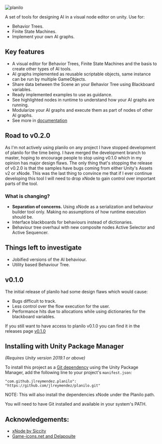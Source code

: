 ![planilo](https://user-images.githubusercontent.com/1077394/91163953-be4d8d80-e6a4-11ea-9f86-127a6374235d.png)

A set of tools for designing AI in a visual node editor on unity. Use for:
* Behavior Trees.
* Finite State Machines.
* Implement your own AI graphs.

## Key features
* A visual editor for Behavior Trees, Finite State Machines and the basis to create other types of AI tools.
* AI graphs implemented as reusable scriptable objects, same instance can be run by multiple GameObjects.
* Share data between the Scene an your Behavior Tree using Blackboard variables.
* Ready implemented examples to use as guidance.
* See highlighted nodes in runtime to understand how your AI graphs are running.
* Modularize your AI graphs and execute them as part of nodes of other AI graphs.
* See more in [documentation](https://github.com/jlreymendez/planilo/wiki)

## Road to v0.2.0
As I'm not actively using planilo on any project I have stopped development of planilo for the time being. 
I have merged the development branch to master, hoping to encourage people to stop using v0.1.0 which in my opinion has major design flaws.
The only thing that's stopping the release of v0.2.0 is that the samples have bugs coming from either Unity's Assets v2 or xNode. 
This was the last thing to convince me that if I ever continue developing this tool I will need to drop xNode to gain control over important parts 
of the tool.
 
### What is changing?
* **Separation of concerns.** Using xNode as a serialization and behaviour builder tool only. Making no assumptions of how runtime execution should be.
* Interface blackboards for behaviours instead of dictionaries.
* Behaviour tree overhaul with new composite nodes Active Selector and Active Sequencer.

## Things left to investigate
* Jobified versions of the AI behaviour. 
* Utility based Behaviour Tree.

## v0.1.0
The initial release of planilo had some design flaws which would cause:  
* Bugs difficult to track.
* Less control over the flow execution for the user.
* Performance hits due to allocations while using dictionaries for the blackboard variables.

If you still want to have access to planilo v0.1.0 you can find it in the releases page [v0.1.0](https://github.com/jlreymendez/planilo/releases/tag/untagged-e47bab49a17a75565867)

## Installing with Unity Package Manager
*(Requires Unity version 2019.1 or above)*

To install this project as a [Git dependency](https://docs.unity3d.com/Manual/upm-git.html) using the Unity Package Manager,
add the following line to your project's `manifest.json`:

```
"com.github.jlreymendez.planilo": "https://github.com/jlreymendez/planilo.git"
```
NOTE: This will also install the dependencies xNode under the Planilo path.

You will need to have Git installed and available in your system's PATH.

## Acknowledgements:
* [xNode by Siccity](https://github.com/Siccity/xNode)
* [Game-icons.net and Delapouite](https://game-icons.net/1x1/delapouite/choice.html)
